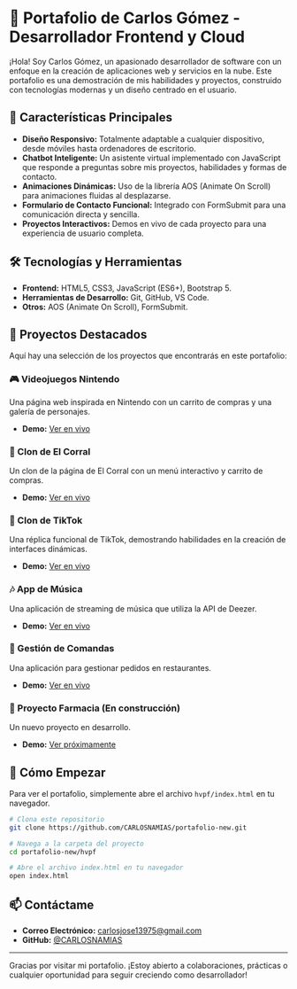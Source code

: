 # 🚀 Portafolio de Carlos Gómez - Desarrollador Frontend y Cloud

¡Hola! Soy Carlos Gómez, un apasionado desarrollador de software con un enfoque en la creación de aplicaciones web y servicios en la nube. Este portafolio es una demostración de mis habilidades y proyectos, construido con tecnologías modernas y un diseño centrado en el usuario.

## 🌟 Características Principales

- **Diseño Responsivo:** Totalmente adaptable a cualquier dispositivo, desde móviles hasta ordenadores de escritorio.
- **Chatbot Inteligente:** Un asistente virtual implementado con JavaScript que responde a preguntas sobre mis proyectos, habilidades y formas de contacto.
- **Animaciones Dinámicas:** Uso de la librería AOS (Animate On Scroll) para animaciones fluidas al desplazarse.
- **Formulario de Contacto Funcional:** Integrado con FormSubmit para una comunicación directa y sencilla.
- **Proyectos Interactivos:** Demos en vivo de cada proyecto para una experiencia de usuario completa.

## 🛠️ Tecnologías y Herramientas

- **Frontend:** HTML5, CSS3, JavaScript (ES6+), Bootstrap 5.
- **Herramientas de Desarrollo:** Git, GitHub, VS Code.
- **Otros:** AOS (Animate On Scroll), FormSubmit.

## 📂 Proyectos Destacados

Aquí hay una selección de los proyectos que encontrarás en este portafolio:

### 🎮 Videojuegos Nintendo
Una página web inspirada en Nintendo con un carrito de compras y una galería de personajes.
- **Demo:** [Ver en vivo](https://carlosnamias.github.io/Nintendo/)

### 🍔 Clon de El Corral
Un clon de la página de El Corral con un menú interactivo y carrito de compras.
- **Demo:** [Ver en vivo](https://carlosnamias.github.io/menu/)

### 🎵 Clon de TikTok
Una réplica funcional de TikTok, demostrando habilidades en la creación de interfaces dinámicas.
- **Demo:** [Ver en vivo](https://carlosnamias.github.io/tiktok-clone/)

### 🎶 App de Música
Una aplicación de streaming de música que utiliza la API de Deezer.
- **Demo:** [Ver en vivo](https://carlosnamias.github.io/music/)

### 📝 Gestión de Comandas
Una aplicación para gestionar pedidos en restaurantes.
- **Demo:** [Ver en vivo](https://carlosnamias.github.io/web/index.html)

### 🏥 Proyecto Farmacia (En construcción)
Un nuevo proyecto en desarrollo.
- **Demo:** [Ver próximamente](./hvpf/comingsoon.html)

## 🚀 Cómo Empezar

Para ver el portafolio, simplemente abre el archivo `hvpf/index.html` en tu navegador.

```bash
# Clona este repositorio
git clone https://github.com/CARLOSNAMIAS/portafolio-new.git

# Navega a la carpeta del proyecto
cd portafolio-new/hvpf

# Abre el archivo index.html en tu navegador
open index.html
```

## 📫 Contáctame

- **Correo Electrónico:** carlosjose13975@gmail.com
- **GitHub:** [@CARLOSNAMIAS](https://github.com/CARLOSNAMIAS)

---

Gracias por visitar mi portafolio. ¡Estoy abierto a colaboraciones, prácticas o cualquier oportunidad para seguir creciendo como desarrollador!